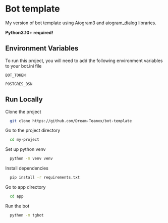 # Bot template

My version of bot template using Aiogram3 and aiogram_dialog libraries.

**Python3.10+ required!**

## Environment Variables

To run this project, you will need to add the following environment variables to your bot.ini file

`BOT_TOKEN`

`POSTGRES_DSN`

## Run Locally

Clone the project

```bash
  git clone https://github.com/Dream-Teamxx/bot-template
```

Go to the project directory

```bash
  cd my-project
```

Set up python venv

```bash
  python -m venv venv
```

Install dependencies

```bash
  pip install -r requirements.txt
```

Go to app directory

```bash
  cd app
```

Run the bot

```bash
  python -m tgbot

```
